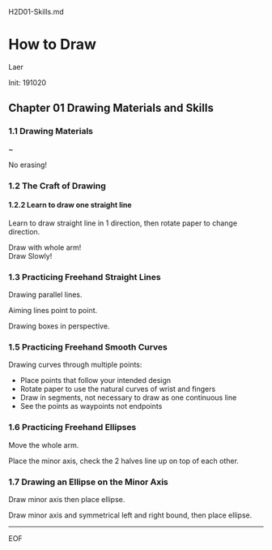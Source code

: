 H2D01-Skills.md

How to Draw
================================================================================

Laer

Init: 191020

Chapter 01 Drawing Materials and Skills
--------------------------------------------------------------------------------

### 1.1 Drawing Materials

~

No erasing!

### 1.2 The Craft of Drawing

#### 1.2.2 Learn to draw one straight line

Learn to draw straight line in 1 direction, then rotate paper to change direction.

Draw with whole arm!  
Draw Slowly!

### 1.3 Practicing Freehand Straight Lines

Drawing parallel lines.

Aiming lines point to point.

Drawing boxes in perspective.

### 1.5 Practicing Freehand Smooth Curves

Drawing curves through multiple points:

- Place points that follow your intended design
- Rotate paper to use the natural curves of wrist and fingers
- Draw in segments, not necessary to draw as one continuous line
- See the points as waypoints not endpoints

### 1.6 Practicing Freehand Ellipses

Move the whole arm.

Place the minor axis, check the 2 halves line up on top of each other.

### 1.7 Drawing an Ellipse on the Minor Axis

Draw minor axis then place ellipse.

Draw minor axis and symmetrical left and right bound, then place ellipse.

--------------------------------------------------------------------------------

EOF
